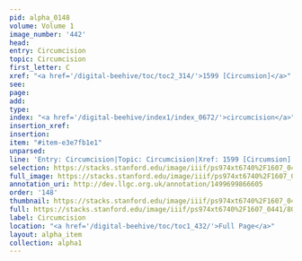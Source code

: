 ```yaml
---
pid: alpha_0148
volume: Volume 1
image_number: '442'
head: 
entry: Circumcision
topic: Circumcision
first_letter: C
xref: "<a href='/digital-beehive/toc/toc2_314/'>1599 [Circumsion]</a>"
see: 
page: 
add: 
type: 
index: "<a href='/digital-beehive/index1/index_0672/'>circumcision</a>"
insertion_xref: 
insertion: 
item: "#item-e3e7fb1e1"
unparsed: 
line: 'Entry: Circumcision|Topic: Circumcision|Xref: 1599 [Circumsion]|Index: circumcision|#item-e3e7fb1e1'
selection: https://stacks.stanford.edu/image/iiif/ps974xt6740%2F1607_0441/800,1970,3026,425/full/0/default.jpg
full_image: https://stacks.stanford.edu/image/iiif/ps974xt6740%2F1607_0441/full/full/0/default.jpg
annotation_uri: http://dev.llgc.org.uk/annotation/1499699866605
order: '148'
thumbnail: https://stacks.stanford.edu/image/iiif/ps974xt6740%2F1607_0441/800,1970,600,180/250,/0/default.jpg
full: https://stacks.stanford.edu/image/iiif/ps974xt6740%2F1607_0441/800,1970,3026,425/full/0/default.jpg
label: Circumcision
location: "<a href='/digital-beehive/toc/toc1_432/'>Full Page</a>"
layout: alpha_item
collection: alpha1
---
```

